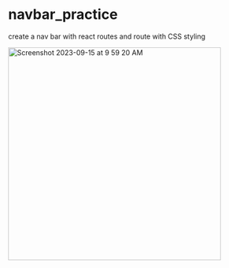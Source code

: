 # navbar_practice

create a nav bar with react routes and route with CSS styling


<img width="432" alt="Screenshot 2023-09-15 at 9 59 20 AM" src="https://github.com/ash730xo/navbar_practice/assets/109447309/82ebf5fd-01f9-4549-8dd9-adf0ec1f191f">
